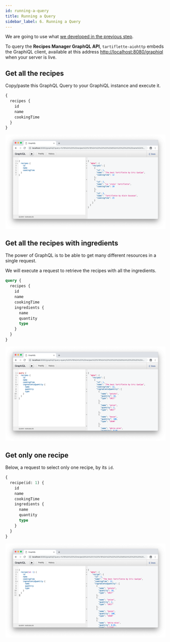 ```yaml
---
id: running-a-query
title: Running a Query
sidebar_label: 6. Running a Query
---
```


We are going to use what [we developed in the previous step](/docs/tutorial/write-your-resolvers).

To query the **Recipes Manager GraphQL API**, `tartiflette-aiohttp` embeds the GraphiQL client, available at this address [http://localhost:8080/graphiql](http://localhost:8080/graphiql) when your server is live.

## Get all the recipes

Copy/paste this GraphQL Query to your GraphiQL instance and execute it.

```graphql
{
  recipes {
    id
    name
    cookingTime
  }
}
```

![All recipes](/docs/assets/query-all-recipes.png)

## Get all the recipes with ingredients

The power of GraphQL is to be able to get many different resources in a single request.

We will execute a request to retrieve the recipes with all the ingredients.

```graphql
query {
  recipes {
    id
    name
    cookingTime
    ingredients {
      name
      quantity
      type
    }
  }
}
```

![All recipes with ingredients](/docs/assets/query-all-recipes-with-ingredients.png)

## Get only one recipe

Below, a request to select only one recipe, by its `id`.

```graphql
{
  recipe(id: 1) {
    id
    name
    cookingTime
    ingredients {
      name
      quantity
      type
    }
  }
}
```

![Only one recipe](/docs/assets/query-one-recipe.png)

